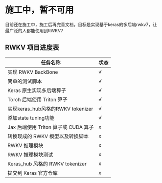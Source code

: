 # 施工中，暂不可用

目前还在施工中，施工后再完善文档，目标是实现基于keras的多后端rwkv7，让最广泛的人都能使用到RWKV7
## RWKV 项目进度表

| 任务名称                         | 状态 |
| -------------------------------- | ---- |
| 实现 RWKV BackBone                   | √    |
| 简单的测试脚本                             | √    |
| Keras 原生实现多后端算子         | √    |
| Torch 后端使用 Triton 算子       | √    |
| 实现keras_hub风格的RWKV tokenizer | √    |
| 添加state tuning功能 |  √   |
| Jax 后端使用 Triton 算子或 CUDA 算子 | x    |
| 转换现成的 RWKV 模型以及转换脚本 | x    |
| RWKV 推理模块                     | x    |
| RWKV 推理模块测试                 | x    |
| Keras_hub 风格的 RWKV tokenizer  | x    |
| 提交到 Keras 官方仓库             | x    |